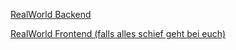 [RealWorld Backend](https://api.realworld.io/api)

[RealWorld Frontend (falls alles schief geht bei euch)](https://demo.realworld.io)



